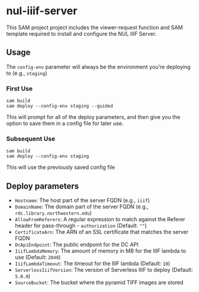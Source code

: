 # nul-iiif-server

This SAM project project includes the viewer-request function and SAM template required to install and configure the NUL IIIF Server.

## Usage

The `config-env` parameter will always be the environment you're deploying to (e.g., `staging`)

### First Use
```
sam build
sam deploy --config-env staging --guided
```

This will prompt for all of the deploy parameters, and then give you the option to save them in a config file for later use.

### Subsequent Use
```
sam build
sam deploy --config-env staging
```

This will use the previously saved config file

## Deploy parameters

  - `Hostname`: The host part of the server FQDN (e.g., `iiif`)
  - `DomainName`: The domain part of the server FQDN (e.g., `rdc.library.northwestern.edu`)
  - `AllowFromReferers`: A regular expression to match against the Referer header for pass-through - `authorization` (Default: `""`)
  - `CertificateArn`: The ARN of an SSL certificate that matches the server FQDN
  - `DcApiEndpoint`: The public endpoint for the DC API
  - `IiifLambdaMemory`: The amount of memory in MB for the IIIF lambda to use (Default: `2048`)
  - `IiifLambdaTimeout`: The timeout for the IIIF lambda (Default: `10`)
  - `ServerlessIiifVersion`: The version of Serverless IIIF to deploy (Default: `5.0.0`)
  - `SourceBucket`: The bucket where the pyramid TIFF images are stored
